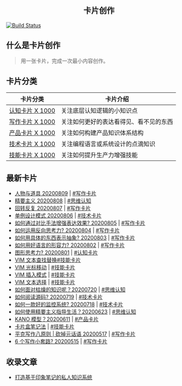 <!-- <p align="center">
  <img alt="kapian.io" width="400px" src="https://hackdapp.github.io/kapian.io/assets/images/logo.png" />
</p> -->
<h2 align="center">卡片创作</h2>

[![Build Status](https://travis-ci.org/hackdapp/kapian.io.svg?branch=master)](https://travis-ci.org/hackdapp/kapian.io.svg?branch=master)

## 什么是卡片创作

> 用一张卡片，完成一次最小内容创作。

## 卡片分类

| 卡片分类                                                   | 卡片介绍                               |
| ---------------------------------------------------------- | -------------------------------------- |
| [认知卡片 X 1000](https://kapian.io/#/cards/meta/index)    | 关注底层认知逻辑的小知识点             |
| [写作卡片 X 1000](https://kapian.io/#/cards/write/index)   | 关注如何更好的表达看得见、看不见的东西 |
| [产品卡片 X 1000](https://kapian.io/#/cards/product/index) | 关注如何构建产品知识体系结构           |
| [技术卡片 X 1000](https://kapian.io/#/cards/tech/index)    | 关注编程语言或系统设计的点滴知识       |
| [技能卡片 X 1000](https://kapian.io/#/cards/skill/index)   | 关注如何提升生产力增强技能             |

<!-- | 🚀 素材卡 | 写作卡      |
| --------- | ----------- |
| 🔥 术语卡 | ⚡️️ 灵感卡 |
| 💎 人物卡 | 📼 标题卡   |
| 反常识卡  | 开头卡      |
| 故事卡    | 结尾卡      |
| 行动卡    | 幽默卡      |
| 金句卡    | 过渡卡      |
| 案例卡    | 隐喻卡      | -->

## 最新卡片

- [人物与道具 20200809](https://kapian.io/#/articles/20200809) | [#写作卡片](https://kapian.io/#/cards/write/index)
- [精要主义 20200808](https://kapian.io/#/articles/20200808) | [#思维认知](https://kapian.io/#/cards/meta/index)
- [回转反复 20200807](https://kapian.io/#/articles/20200807) | [#写作卡片](https://kapian.io/#/cards/write/index)
- [单例设计模式 20200806](https://kapian.io/#/articles/20200806) | [#技术卡片](https://kapian.io/#/cards/tech/index)
- [如何通过对比手法增强表达效果? 20200805](https://kapian.io/#/articles/20200805) | [#写作卡片](https://kapian.io/#/cards/write/index)
- [如何运用反向思考力? 20200804](https://kapian.io/#/articles/20200804) | [#写作卡片](https://kapian.io/#/cards/write/index)
- [如何用具体的东西表示抽象? 20200803](https://kapian.io/#/articles/20200803) | [#写作卡片](https://kapian.io/#/cards/write/index)
- [如何用好语言的形容力? 20200802](https://kapian.io/#/articles/20200802) | [#写作卡片](https://kapian.io/#/cards/write/index)
- [图形思考力? 20200801](https://kapian.io/#/articles/20200801) | [#认知卡片](https://kapian.io/#/cards/meta/index)
- [VIM 文本查找替换](https://kapian.io/#/articles/20200724)[#技能卡片](https://kapian.io/#/cards/skill/index)
- [VIM 光标移动](https://kapian.io/#/articles/20200721) | [#技能卡片](https://kapian.io/#/cards/skill/index)
- [VIM 插入模式](https://kapian.io/#/articles/20200722) | [#技能卡片](https://kapian.io/#/cards/skill/index)
- [VIM 文本选择](https://kapian.io/#/articles/20200723) | [#技能卡片](https://kapian.io/#/cards/skill/index)
- [如何面对枯燥的知识呢？20200720](https://kapian.io/#/articles/20200720.md) | [#思维认知](https://kapian.io/#/cards/meta/index)
- [如何阅读源码? 20200719](https://kapian.io/#/articles/20200719) | [#技术卡片](https://kapian.io/#/cards/tech/index)
- [如何一款好的监控系统? 20200718](https://kapian.io/#/articles/20200718) | [#技术卡片](https://kapian.io/#/cards/tech/index)
- [如何使用精要主义指导生活？20200623](https://kapian.io/#/articles/20200623) | [#思维认知](https://kapian.io/#/cards/meta/index)
- [KANO 模型？20200611](https://kapian.io/#/articles/20200611) | [#产品卡片](https://kapian.io/#/cards/meta/index)
- [卡片盒笔记法](https://kapian.io/#/articles/20200529) | [#技能卡片](https://kapian.io/#/cards/skill/index)
- [平克写作八原则 | 砍掉元话语 20200517](https://kapian.io/#/articles/20200517) | [#写作卡片](https://kapian.io/#/cards/write/index)
- [6 个写作小套路? 20200515](https://kapian.io/#/articles/20200515) | [#写作卡片](https://kapian.io/#/cards/write/index)

## 收录文章

- [打造基于印象笔记的私人知识系统](http://kapian.io/#/articles/build_card_system.md)
